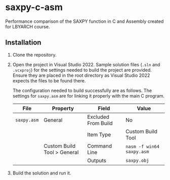 # saxpy-c-asm

Performance comparison of the SAXPY function in C and Assembly created for LBYARCH course.

## Installation

1. Clone the repository.
2. Open the project in Visual Studio 2022. Sample solution files (`.sln` and `.vcxproj`) for the settings needed to build the project are provided. Ensure they are placed in the root directory as Visual Studio 2022 expects the files to be found there.

    The configuration needed to build successfully are as follows. The settings for `saxpy.asm` are for linking it properly with the main C program.

    | File        | Property                    | Field               | Value                     |
    | ----------- | --------------------------- | ------------------- | ------------------------- |
    | `saxpy.asm` | General                     | Excluded From Build | No                        |
    |             |                             | Item Type           | Custom Build Tool         |
    |             | Custom Build Tool > General | Command Line        | `nasm -f win64 saxpy.asm` |
    |             |                             | Outputs             | `saxpy.obj`               |

3. Build the solution and run it.
